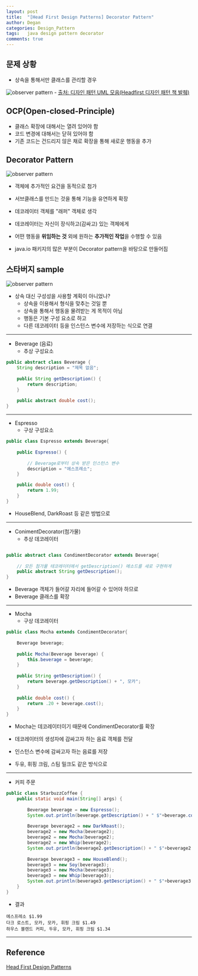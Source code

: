 ```yaml
---
layout: post
title:  "[Head First Design Patterns] Decorator Pattern"
author: Degan
categories: Design_Pattern
tags:	java design pattern decorator
comments: true
---
```


## 문제 상황
- 상속을 통해서만 클래스를 관리할 경우

![observer pattern](http://snowdeer.github.io/assets/design-pattern-headfirst/decorator-badcase.png)
	- [출처: 디자인 패턴 UML 모음(Headfirst 디자인 패턴 책 발췌)](http://snowdeer.github.io/designpattern/2016/09/21/design-pattern-head-first-book-uml-list/) 

## OCP(Open-closed-Principle)
- 클래스 확장에 대해서는 열려 있어야 함
- 코드 변경에 대해서는 닫혀 있어야 함
- 기존 코드는 건드리지 않은 채로 확장을 통해 새로운 행동을 추가

## Decorator Pattern

![observer pattern](http://snowdeer.github.io/assets/design-pattern-headfirst/decorator-pattern.png)

- 객체에 추가적인 요건을 동적으로 첨가
- 서브클래스를 만드는 것을 통해 기능을 유연하게 확장
- 데코레이터 객체를 "래퍼" 객체로 생각
- 데코레이터는 자신이 장식하고(감싸고) 있는 객체에게 
- 어떤 행동을 **위임하는 것** 외에 원하는 **추가적인 작업**을 수행할 수 있음

- java.io 패키지의 많은 부분이 Decorator pattern을 바탕으로 만들어짐


## 스타버지 sample 

![observer pattern](http://snowdeer.github.io/assets/design-pattern-headfirst/starbuzz-decorator.png)

- 상속 대신 구성성을 사용할 계획이 아니었나?
	- 상속을 이용해서 형식을 맞추는 것일 뿐
	- 상속을 통해서 행동을 물려받는 게 목적이 아님
	- 행동은 기본 구성 요소로 하고
	- 다른 데코레이터 등을 인스턴스 변수에 저장하는 식으로 연결

---

- Beverage (음료)
	- 추상 구성요소

```java
public abstract class Beverage {
	String description = "제목 없음";
	
	public String getDescription() {
		return description;
	}
	
	public abstract double cost();
}
```
---

- Espresso
	- 구상 구성요소

```java
public class Espresso extends Beverage{
	
	public Espresso() {
		
		// Beverage로부터 상속 받은 인스턴스 변수
		description = "에스프레소";
	}

	public double cost() {
		return 1.99;
	}
}
```

- HouseBlend, DarkRoast 등 같은 방법으로 

---

- ConimentDecorator(첨가물)
	- 추상 데코레이터

```java

public abstract class CondimentDecorator extends Beverage{
	
	// 모든 첨가물 테코레이터에서 getDescription() 메소드를 새로 구현하게
	public abstract String getDescription();
}
```

- Beverage 객체가 들어갈 자리에 들어갈 수 있어야 하므로
- Beverage 클래스를 확장

---

- Mocha
	- 구상 데코레이터

```java
public class Mocha extends CondimentDecorator{
	
	Beverage beverage;
	
	public Mocha(Beverage beverage) {
		this.beverage = beverage;
	}
	
	public String getDescription() {
		return beverage.getDescription() + ", 모카";
	}
	
	public double cost() {
		return .20 + beverage.cost();
	}
}
```

- Mocha는 데코레이터이기 때문에 CondimentDecorator를 확장
- 데코레이터의 생성자에 감싸고자 하는 음료 객체를 전달
- 인스턴스 변수에 감싸고자 하는 음료를 저장

- 두유, 휘핑 크림, 스팀 밀크도 같은 방식으로 

---

- 커피 주문

```java
public class StarbuzzCoffee {
	public static void main(String[] args) {
		
		Beverage beverage = new Espresso();
		System.out.println(beverage.getDescription() + " $"+beverage.cost());
		
		Beverage beverage2 = new DarkRoast();
		beverage2 = new Mocha(beverage2);
		beverage2 = new Mocha(beverage2);
		beverage2 = new Whip(beverage2);
		System.out.println(beverage2.getDescription() + " $"+beverage2.cost());
		
		Beverage beverage3 = new HouseBlend();
		beverage3 = new Soy(beverage3);
		beverage3 = new Mocha(beverage3);
		beverage3 = new Whip(beverage3);
		System.out.println(beverage3.getDescription() + " $"+beverage3.cost());
	}
}
```

- 결과

```console
에스프레소 $1.99
다크 로스트, 모카, 모카, 휘핑 크림 $1.49
하우스 블렌드 커피, 두유, 모카, 휘핑 크림 $1.34
```

---

## Reference

[Head First Design Patterns](http://www.hanbit.co.kr/store/books/look.php?p_code=B9860513241)
